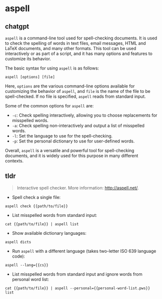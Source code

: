 # aspell 
## chatgpt 
`aspell` is a command-line tool used for spell-checking documents. It is used to check the spelling of words in text files, email messages, HTML and LaTeX documents, and many other formats. This tool can be used interactively or as part of a script, and it has many options and features to customize its behavior.

The basic syntax for using `aspell` is as follows:

`aspell [options] [file]`

Here, `options` are the various command-line options available for customizing the behavior of `aspell`, and `file` is the name of the file to be spell-checked. If no file is specified, `aspell` reads from standard input.

Some of the common options for `aspell` are:

- `-c`: Check spelling interactively, allowing you to choose replacements for misspelled words.
- `-a`: Check spelling non-interactively and output a list of misspelled words.
- `-l`: Set the language to use for the spell-checking.
- `-p`: Set the personal dictionary to use for user-defined words.

Overall, `aspell` is a versatile and powerful tool for spell-checking documents, and it is widely used for this purpose in many different contexts. 

## tldr 
 
> Interactive spell checker.
> More information: <http://aspell.net/>.

- Spell check a single file:

`aspell check {{path/to/file}}`

- List misspelled words from standard input:

`cat {{path/to/file}} | aspell list`

- Show available dictionary languages:

`aspell dicts`

- Run `aspell` with a different language (takes two-letter ISO 639 language code):

`aspell --lang={{cs}}`

- List misspelled words from standard input and ignore words from personal word list:

`cat {{path/to/file}} | aspell --personal={{personal-word-list.pws}} list`
